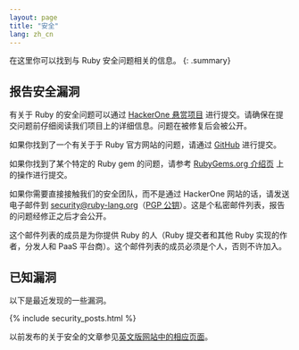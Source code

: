 ```yaml
---
layout: page
title: "安全"
lang: zh_cn
---
```


在这里你可以找到与 Ruby 安全问题相关的信息。
{: .summary}

## 报告安全漏洞

有关于 Ruby 的安全问题可以通过 [HackerOne 悬赏项目](https://hackerone.com/ruby) 进行提交。请确保在提交问题前仔细阅读我们项目上的详细信息。问题在被修复后会被公开。

如果你找到了一个有关于于 Ruby 官方网站的问题，请通过 [GitHub](https://github.com/ruby/www.ruby-lang.org/issues/new) 进行提交。

如果你找到了某个特定的 Ruby gem 的问题，请参考 [RubyGems.org 介绍页](http://guides.rubygems.org/security/#reporting-security-vulnerabilities) 上的操作进行提交。

如果你需要直接接触我们的安全团队，而不是通过 HackerOne 网站的话，请发送电子邮件到 security@ruby-lang.org（[PGP 公钥](/security.asc)）。这是个私密邮件列表，报告的问题经修正之后才会公开。

这个邮件列表的成员是为你提供 Ruby 的人（Ruby 提交者和其他 Ruby 实现的作者，分发人和 PaaS 平台商）。这个邮件列表的成员必须是个人，否则不许加入。

## 已知漏洞

以下是最近发现的一些漏洞。

{% include security_posts.html %}

以前发布的关于安全的文章参见[英文版网站中的相应页面](/en/security/)。
